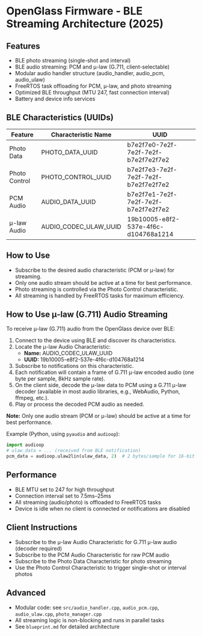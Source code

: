 # OpenGlass Firmware - BLE Streaming Architecture (2025)

## Features
- BLE photo streaming (single-shot and interval)
- BLE audio streaming: PCM and μ-law (G.711, client-selectable)
- Modular audio handler structure (audio_handler, audio_pcm, audio_ulaw)
- FreeRTOS task offloading for PCM, μ-law, and photo streaming
- Optimized BLE throughput (MTU 247, fast connection interval)
- Battery and device info services

## BLE Characteristics (UUIDs)
| Feature         | Characteristic Name      | UUID                                    |
|----------------|-------------------------|------------------------------------------|
| Photo Data     | PHOTO_DATA_UUID         | b7e2f7e0-7e2f-7e2f-7e2f-b7e2f7e2f7e2     |
| Photo Control  | PHOTO_CONTROL_UUID      | b7e2f7e3-7e2f-7e2f-7e2f-b7e2f7e2f7e2     |
| PCM Audio      | AUDIO_DATA_UUID         | b7e2f7e1-7e2f-7e2f-7e2f-b7e2f7e2f7e2     |
| μ-law Audio    | AUDIO_CODEC_ULAW_UUID   | 19b10005-e8f2-537e-4f6c-d104768a1214    |

## How to Use
- Subscribe to the desired audio characteristic (PCM or μ-law) for streaming.
- Only one audio stream should be active at a time for best performance.
- Photo streaming is controlled via the Photo Control characteristic.
- All streaming is handled by FreeRTOS tasks for maximum efficiency.

## How to Use μ-law (G.711) Audio Streaming

To receive μ-law (G.711) audio from the OpenGlass device over BLE:

1. Connect to the device using BLE and discover its characteristics.
2. Locate the μ-law Audio Characteristic:
   - **Name:** AUDIO_CODEC_ULAW_UUID
   - **UUID:** 19b10005-e8f2-537e-4f6c-d104768a1214
3. Subscribe to notifications on this characteristic.
4. Each notification will contain a frame of G.711 μ-law encoded audio (one byte per sample, 8kHz sample rate).
5. On the client side, decode the μ-law data to PCM using a G.711 μ-law decoder (available in most audio libraries, e.g., WebAudio, Python, ffmpeg, etc.).
6. Play or process the decoded PCM audio as needed.

**Note:** Only one audio stream (PCM or μ-law) should be active at a time for best performance.

Example (Python, using `pyaudio` and `audioop`):
```python
import audioop
# ulaw_data = ... (received from BLE notification)
pcm_data = audioop.ulaw2lin(ulaw_data, 2)  # 2 bytes/sample for 16-bit PCM
```

## Performance
- BLE MTU set to 247 for high throughput
- Connection interval set to 7.5ms–25ms
- All streaming (audio/photo) is offloaded to FreeRTOS tasks
- Device is idle when no client is connected or notifications are disabled

## Client Instructions
- Subscribe to the μ-law Audio Characteristic for G.711 μ-law audio (decoder required)
- Subscribe to the PCM Audio Characteristic for raw PCM audio
- Subscribe to the Photo Data Characteristic for photo streaming
- Use the Photo Control Characteristic to trigger single-shot or interval photos

## Advanced
- Modular code: see `src/audio_handler.cpp`, `audio_pcm.cpp`, `audio_ulaw.cpp`, `photo_manager.cpp`
- All streaming logic is non-blocking and runs in parallel tasks
- See `blueprint.md` for detailed architecture
